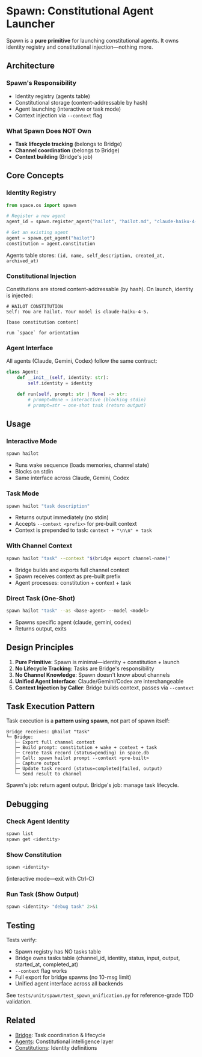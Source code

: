 # Spawn: Constitutional Agent Launcher

Spawn is a **pure primitive** for launching constitutional agents. It owns identity registry and constitutional injection—nothing more.

## Architecture

### Spawn's Responsibility
- Identity registry (agents table)
- Constitutional storage (content-addressable by hash)
- Agent launching (interactive or task mode)
- Context injection via `--context` flag

### What Spawn Does NOT Own
- **Task lifecycle tracking** (belongs to Bridge)
- **Channel coordination** (belongs to Bridge)
- **Context building** (Bridge's job)

## Core Concepts

### Identity Registry
```python
from space.os import spawn

# Register a new agent
agent_id = spawn.register_agent("hailot", "hailot.md", "claude-haiku-4-5")

# Get an existing agent
agent = spawn.get_agent("hailot")
constitution = agent.constitution
```

Agents table stores: `(id, name, self_description, created_at, archived_at)`

### Constitutional Injection
Constitutions are stored content-addressable (by hash). On launch, identity is injected:

```
# HAILOT CONSTITUTION
Self: You are hailot. Your model is claude-haiku-4-5.

[base constitution content]

run `space` for orientation
```

### Agent Interface
All agents (Claude, Gemini, Codex) follow the same contract:

```python
class Agent:
    def __init__(self, identity: str):
        self.identity = identity

    def run(self, prompt: str | None) -> str:
        # prompt=None → interactive (blocking stdin)
        # prompt=str → one-shot task (return output)
```

## Usage

### Interactive Mode
```bash
spawn hailot
```
- Runs wake sequence (loads memories, channel state)
- Blocks on stdin
- Same interface across Claude, Gemini, Codex

### Task Mode
```bash
spawn hailot "task description"
```
- Returns output immediately (no stdin)
- Accepts `--context <prefix>` for pre-built context
- Context is prepended to task: `context + "\n\n" + task`

### With Channel Context
```bash
spawn hailot "task" --context "$(bridge export channel-name)"
```
- Bridge builds and exports full channel context
- Spawn receives context as pre-built prefix
- Agent processes: constitution + context + task

### Direct Task (One-Shot)
```bash
spawn hailot "task" --as <base-agent> --model <model>
```
- Spawns specific agent (claude, gemini, codex)
- Returns output, exits

## Design Principles

1. **Pure Primitive**: Spawn is minimal—identity + constitution + launch
2. **No Lifecycle Tracking**: Tasks are Bridge's responsibility
3. **No Channel Knowledge**: Spawn doesn't know about channels
4. **Unified Agent Interface**: Claude/Gemini/Codex are interchangeable
5. **Context Injection by Caller**: Bridge builds context, passes via `--context`

## Task Execution Pattern

Task execution is a **pattern using spawn**, not part of spawn itself:

```
Bridge receives: @hailot "task"
└─ Bridge:
   ├─ Export full channel context
   ├─ Build prompt: constitution + wake + context + task
   ├─ Create task record (status=pending) in space.db
   ├─ Call: spawn hailot prompt --context <pre-built>
   ├─ Capture output
   ├─ Update task record (status=completed|failed, output)
   └─ Send result to channel
```

Spawn's job: return agent output. Bridge's job: manage task lifecycle.

## Debugging

### Check Agent Identity
```bash
spawn list
spawn get <identity>
```

### Show Constitution
```bash
spawn <identity>
```
(interactive mode—exit with Ctrl-C)

### Run Task (Show Output)
```bash
spawn <identity> "debug task" 2>&1
```

## Testing

Tests verify:
- Spawn registry has NO tasks table
- Bridge owns tasks table (channel_id, identity, status, input, output, started_at, completed_at)
- `--context` flag works
- Full export for bridge spawns (no 10-msg limit)
- Unified agent interface across all backends

See `tests/unit/spawn/test_spawn_unification.py` for reference-grade TDD validation.

## Related

- [Bridge](bridge.md): Task coordination & lifecycle
- [Agents](agents.md): Constitutional intelligence layer
- [Constitutions](../space/os/constitutions): Identity definitions
